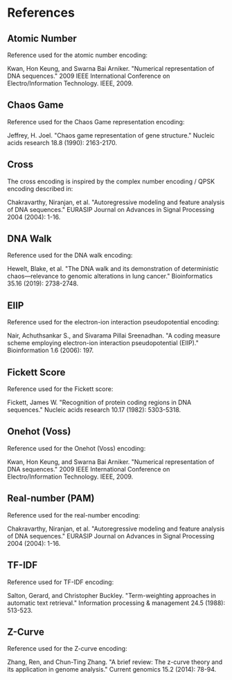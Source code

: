 # References

## Atomic Number
Reference used for the atomic number encoding:

Kwan, Hon Keung, and Swarna Bai Arniker. "Numerical representation of DNA sequences." 2009 IEEE International Conference on Electro/Information Technology. IEEE, 2009.

## Chaos Game
Reference used for the Chaos Game representation encoding:

Jeffrey, H. Joel. "Chaos game representation of gene structure." Nucleic acids research 18.8 (1990): 2163-2170.

## Cross
The cross encoding is inspired by the complex number encoding / QPSK encoding described in:

Chakravarthy, Niranjan, et al. "Autoregressive modeling and feature analysis of DNA sequences." EURASIP Journal on Advances in Signal Processing 2004 (2004): 1-16.

## DNA Walk
Reference used for the DNA walk encoding:

Hewelt, Blake, et al. "The DNA walk and its demonstration of deterministic chaos—relevance to genomic alterations in lung cancer." Bioinformatics 35.16 (2019): 2738-2748.

## EIIP
Reference used for the electron-ion interaction pseudopotential encoding:

Nair, Achuthsankar S., and Sivarama Pillai Sreenadhan. "A coding measure scheme employing electron-ion interaction pseudopotential (EIIP)." Bioinformation 1.6 (2006): 197.

## Fickett Score
Reference used for the Fickett score:

Fickett, James W. "Recognition of protein coding regions in DNA sequences." Nucleic acids research 10.17 (1982): 5303-5318.

## Onehot (Voss)
Reference used for the Onehot (Voss) encoding:

Kwan, Hon Keung, and Swarna Bai Arniker. "Numerical representation of DNA sequences." 2009 IEEE International Conference on Electro/Information Technology. IEEE, 2009.

## Real-number (PAM)
Reference used for the real-number encoding:

Chakravarthy, Niranjan, et al. "Autoregressive modeling and feature analysis of DNA sequences." EURASIP Journal on Advances in Signal Processing 2004 (2004): 1-16.

## TF-IDF
Reference used for TF-IDF encoding:

Salton, Gerard, and Christopher Buckley. "Term-weighting approaches in automatic text retrieval." Information processing & management 24.5 (1988): 513-523.

## Z-Curve
Reference used for the Z-curve encoding:

Zhang, Ren, and Chun-Ting Zhang. "A brief review: The z-curve theory and its application in genome analysis." Current genomics 15.2 (2014): 78-94.




